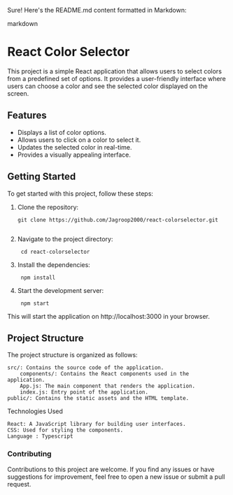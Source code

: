 Sure! Here's the README.md content formatted in Markdown:

markdown

# React Color Selector

This project is a simple React application that allows users to select colors from a predefined set of options. It provides a user-friendly interface where users can choose a color and see the selected color displayed on the screen.

## Features

- Displays a list of color options.
- Allows users to click on a color to select it.
- Updates the selected color in real-time.
- Provides a visually appealing interface.



## Getting Started

To get started with this project, follow these steps:

1. Clone the repository:

   ```shell
   git clone https://github.com/Jagroop2000/react-colorselector.git


2. Navigate to the project directory:

   ```shell
    cd react-colorselector

3. Install the dependencies:

   ```shell
    npm install

3. Start the development server:

   ```shell
    npm start

This will start the application on http://localhost:3000 in your browser.

## Project Structure

The project structure is organized as follows:

    src/: Contains the source code of the application.
        components/: Contains the React components used in the application.
        App.js: The main component that renders the application.
        index.js: Entry point of the application.
    public/: Contains the static assets and the HTML template.

Technologies Used

    React: A JavaScript library for building user interfaces.
    CSS: Used for styling the components.
    Language : Typescript

### Contributing

Contributions to this project are welcome. If you find any issues or have suggestions for improvement, feel free to open a new issue or submit a pull request.


